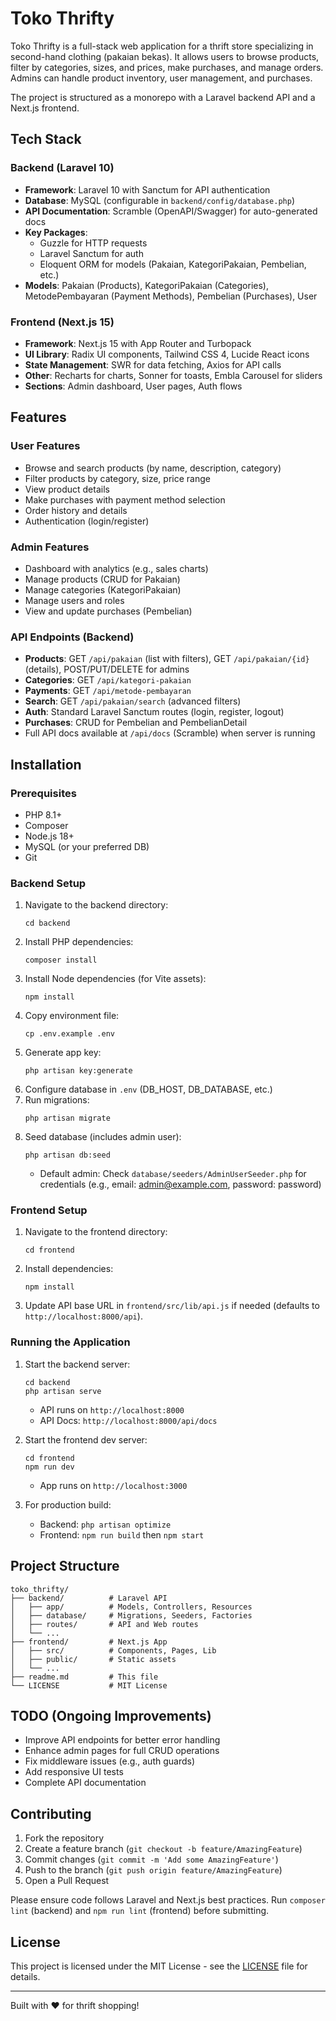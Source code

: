 # Toko Thrifty

Toko Thrifty is a full-stack web application for a thrift store specializing in second-hand clothing (pakaian bekas). It allows users to browse products, filter by categories, sizes, and prices, make purchases, and manage orders. Admins can handle product inventory, user management, and purchases.

The project is structured as a monorepo with a Laravel backend API and a Next.js frontend.

## Tech Stack

### Backend (Laravel 10)
- **Framework**: Laravel 10 with Sanctum for API authentication
- **Database**: MySQL (configurable in `backend/config/database.php`)
- **API Documentation**: Scramble (OpenAPI/Swagger) for auto-generated docs
- **Key Packages**:
  - Guzzle for HTTP requests
  - Laravel Sanctum for auth
  - Eloquent ORM for models (Pakaian, KategoriPakaian, Pembelian, etc.)
- **Models**: Pakaian (Products), KategoriPakaian (Categories), MetodePembayaran (Payment Methods), Pembelian (Purchases), User

### Frontend (Next.js 15)
- **Framework**: Next.js 15 with App Router and Turbopack
- **UI Library**: Radix UI components, Tailwind CSS 4, Lucide React icons
- **State Management**: SWR for data fetching, Axios for API calls
- **Other**: Recharts for charts, Sonner for toasts, Embla Carousel for sliders
- **Sections**: Admin dashboard, User pages, Auth flows

## Features

### User Features
- Browse and search products (by name, description, category)
- Filter products by category, size, price range
- View product details
- Make purchases with payment method selection
- Order history and details
- Authentication (login/register)

### Admin Features
- Dashboard with analytics (e.g., sales charts)
- Manage products (CRUD for Pakaian)
- Manage categories (KategoriPakaian)
- Manage users and roles
- View and update purchases (Pembelian)

### API Endpoints (Backend)
- **Products**: GET `/api/pakaian` (list with filters), GET `/api/pakaian/{id}` (details), POST/PUT/DELETE for admins
- **Categories**: GET `/api/kategori-pakaian`
- **Payments**: GET `/api/metode-pembayaran`
- **Search**: GET `/api/pakaian/search` (advanced filters)
- **Auth**: Standard Laravel Sanctum routes (login, register, logout)
- **Purchases**: CRUD for Pembelian and PembelianDetail
- Full API docs available at `/api/docs` (Scramble) when server is running

## Installation

### Prerequisites
- PHP 8.1+
- Composer
- Node.js 18+
- MySQL (or your preferred DB)
- Git

### Backend Setup
1. Navigate to the backend directory:
   ```
   cd backend
   ```
2. Install PHP dependencies:
   ```
   composer install
   ```
3. Install Node dependencies (for Vite assets):
   ```
   npm install
   ```
4. Copy environment file:
   ```
   cp .env.example .env
   ```
5. Generate app key:
   ```
   php artisan key:generate
   ```
6. Configure database in `.env` (DB_HOST, DB_DATABASE, etc.)
7. Run migrations:
   ```
   php artisan migrate
   ```
8. Seed database (includes admin user):
   ```
   php artisan db:seed
   ```
   - Default admin: Check `database/seeders/AdminUserSeeder.php` for credentials (e.g., email: admin@example.com, password: password)

### Frontend Setup
1. Navigate to the frontend directory:
   ```
   cd frontend
   ```
2. Install dependencies:
   ```
   npm install
   ```
3. Update API base URL in `frontend/src/lib/api.js` if needed (defaults to `http://localhost:8000/api`).

### Running the Application
1. Start the backend server:
   ```
   cd backend
   php artisan serve
   ```
   - API runs on `http://localhost:8000`
   - API Docs: `http://localhost:8000/api/docs`

2. Start the frontend dev server:
   ```
   cd frontend
   npm run dev
   ```
   - App runs on `http://localhost:3000`

3. For production build:
   - Backend: `php artisan optimize`
   - Frontend: `npm run build` then `npm start`

## Project Structure
```
toko_thrifty/
├── backend/          # Laravel API
│   ├── app/          # Models, Controllers, Resources
│   ├── database/     # Migrations, Seeders, Factories
│   ├── routes/       # API and Web routes
│   └── ...
├── frontend/         # Next.js App
│   ├── src/          # Components, Pages, Lib
│   ├── public/       # Static assets
│   └── ...
├── readme.md         # This file
└── LICENSE           # MIT License
```

## TODO (Ongoing Improvements)
- Improve API endpoints for better error handling
- Enhance admin pages for full CRUD operations
- Fix middleware issues (e.g., auth guards)
- Add responsive UI tests
- Complete API documentation

## Contributing
1. Fork the repository
2. Create a feature branch (`git checkout -b feature/AmazingFeature`)
3. Commit changes (`git commit -m 'Add some AmazingFeature'`)
4. Push to the branch (`git push origin feature/AmazingFeature`)
5. Open a Pull Request

Please ensure code follows Laravel and Next.js best practices. Run `composer lint` (backend) and `npm run lint` (frontend) before submitting.

## License
This project is licensed under the MIT License - see the [LICENSE](LICENSE) file for details.

---

Built with ❤️ for thrift shopping!
